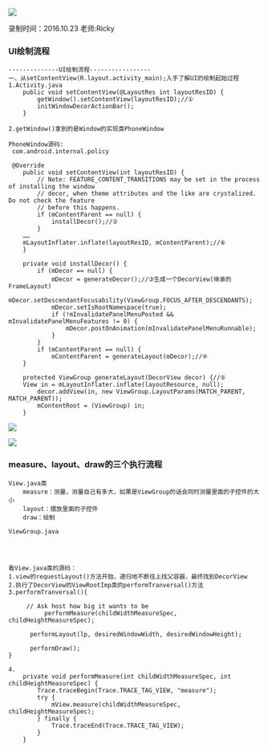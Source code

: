 ![](https://github.com/IvyZh/Android_Learning/blob/master/DN/UI/imgs/QQ%E6%88%AA%E5%9B%BE.png)

录制时间：2016.10.23
老师:Ricky


### UI绘制流程

	--------------UI绘制流程-----------------
	一、从setContentView(R.layout.activity_main);入手了解UI的绘制起始过程
	1.Activity.java
	    public void setContentView(@LayoutRes int layoutResID) {
	        getWindow().setContentView(layoutResID);//①
	        initWindowDecorActionBar();
	    }
	
	2.getWindow()拿到的是Window的实现类PhoneWindow
	
	PhoneWindow源码:
	 com.android.internal.policy
	
	 @Override
	    public void setContentView(int layoutResID) {
	        // Note: FEATURE_CONTENT_TRANSITIONS may be set in the process of installing the window
	        // decor, when theme attributes and the like are crystalized. Do not check the feature
	        // before this happens.
	        if (mContentParent == null) {
	            installDecor();//②
	        }
		……
		mLayoutInflater.inflate(layoutResID, mContentParent);//⑥
	    }
	
	    private void installDecor() {
	        if (mDecor == null) {
	            mDecor = generateDecor();//③生成一个DecorView(继承的FrameLayout)
	            mDecor.setDescendantFocusability(ViewGroup.FOCUS_AFTER_DESCENDANTS);
	            mDecor.setIsRootNamespace(true);
	            if (!mInvalidatePanelMenuPosted && mInvalidatePanelMenuFeatures != 0) {
	                mDecor.postOnAnimation(mInvalidatePanelMenuRunnable);
	            }
	        }
	        if (mContentParent == null) {
	            mContentParent = generateLayout(mDecor);//④
		}
		
	    protected ViewGroup generateLayout(DecorView decor) {//⑤
		View in = mLayoutInflater.inflate(layoutResource, null);
	        decor.addView(in, new ViewGroup.LayoutParams(MATCH_PARENT, MATCH_PARENT));
	        mContentRoot = (ViewGroup) in;
	    }


![](http://1)


![](http://2)


### measure、layout、draw的三个执行流程


	View.java类
		measure：测量，测量自己有多大，如果是ViewGroup的话会同时测量里面的子控件的大小
		layout：摆放里面的子控件
		draw：绘制
	
	ViewGroup.java
	
	
	
	
	看View.java类的源码：
	1.view的requestLayout()方法开始，递归地不断往上找父容器，最终找到DecorView
	2.执行了DecorView的ViewRootImp类的performTranversal()方法
	3.performTranversal(){
	
		 // Ask host how big it wants to be
	          performMeasure(childWidthMeasureSpec, childHeightMeasureSpec);
	
		  performLayout(lp, desiredWindowWidth, desiredWindowHeight);
	
		  performDraw();
	}
	
	4.
	    private void performMeasure(int childWidthMeasureSpec, int childHeightMeasureSpec) {
	        Trace.traceBegin(Trace.TRACE_TAG_VIEW, "measure");
	        try {
	            mView.measure(childWidthMeasureSpec, childHeightMeasureSpec);
	        } finally {
	            Trace.traceEnd(Trace.TRACE_TAG_VIEW);
	        }
	    }

